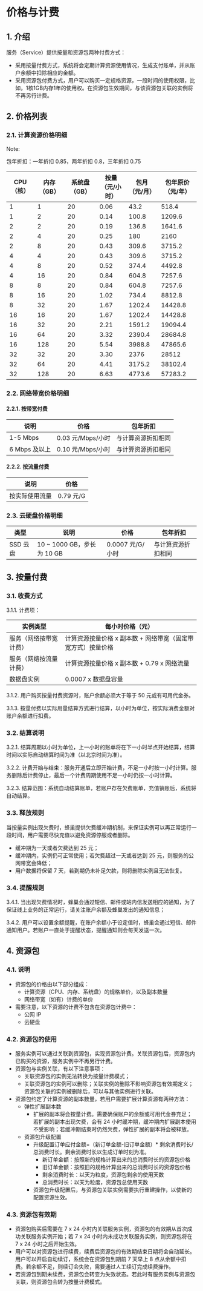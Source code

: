 # 价格与计费

## 1. 介绍 

服务（Service）提供按量和资源包两种付费方式：

* 采用按量付费方式，系统将会定期计算资源使用情况，生成支付账单，并从账户余额中扣除相应的金额。
* 采用资源包付费方式，用户可以购买一定规格资源，一段时间的使用权限，比如，1核1GB内存1年的使用权。在资源包生效期间，与该资源包关联的实例将不再另行计费。

## 2. 价格列表 

### 2.1. 计算资源价格明细 

<span>Note:</span><div class="alertContent">包年折扣：一年折扣 0.85，两年折扣 0.8，三年折扣 0.75</div>

| CPU（核） | 内存（GB） | 系统盘（GB） | 按量（元/小时） | 包月（元/月） | 包年原价（元/年） |
|-----------|------------|--------------|-----------------|---------------|-------------------|
|         1 |          1 |           20 |            0.06 |          43.2 |             518.4 |
|         1 |          2 |           20 |            0.14 |         100.8 |            1209.6 |
|         2 |          2 |           20 |            0.19 |         136.8 |            1641.6 |
|         2 |          4 |           20 |            0.25 |           180 |              2160 |
|         2 |          8 |           20 |            0.43 |         309.6 |            3715.2 |
|         4 |          4 |           20 |            0.43 |         309.6 |            3715.2 |
|         4 |          8 |           20 |            0.52 |         374.4 |            4492.8 |
|         4 |         16 |           20 |            0.84 |         604.8 |            7257.6 |
|         8 |          8 |           20 |            0.84 |         604.8 |            7257.6 |
|         8 |         16 |           20 |            1.02 |         734.4 |            8812.8 |
|         8 |         32 |           20 |            1.67 |        1202.4 |           14428.8 |
|        16 |         16 |           20 |            1.67 |        1202.4 |           14428.8 |
|        16 |         32 |           20 |            2.21 |        1591.2 |           19094.4 |
|        16 |         64 |           20 |            3.32 |        2390.4 |           28684.8 |
|        16 |        128 |           20 |            5.54 |        3988.8 |           47865.6 |
|        32 |         32 |           20 |            3.30 |          2376 |             28512 |
|        32 |         64 |           20 |            4.41 |        3175.2 |           38102.4 |
|        32 |        128 |           20 |            6.63 |        4773.6 |           57283.2 |

### 2.2. 网络带宽价格明细 

#### 2.2.1. 按带宽付费 

|      说明     |        价格       |      包年折扣      |
|---------------|-------------------|--------------------|
| 1-5 Mbps      | 0.03 元/Mbps/小时 | 与计算资源折扣相同 |
| 6 Mbps 及以上 | 0.10 元/Mbps/小时 | 与计算资源折扣相同 |

#### 2.2.2. 按流量付费

|      说明      |    价格   |
|----------------|-----------|
| 按实际使用流量 | 0.79 元/G |

### 2.3. 云硬盘价格明细 

|   类型   |            说明            |       价格       |      包年折扣      |
|----------|----------------------------|------------------|--------------------|
| SSD 云盘 | 10 ~ 1000 GB，步长为 10 GB | 0.0007 元/G/小时 | 与计算资源折扣相同 |

## 3. 按量付费 

### 3.1. 收费方式

3.1.1. 计费项：

|        实例类型        |                       每小时价格（元）                       |
|------------------------|--------------------------------------------------------------|
| 服务（网络按带宽计费） | 计算资源按量价格 x 副本数 + 网络带宽（固定带宽方式）按量价格 |
| 服务（网络按流量计费） | 计算资源按量价格 x 副本数 + 0.79 x 网络流量                  |
| 数据盘实例             | 0.0007 x 数据盘容量                                          |

3.1.2. 用户购买按量付费资源时，账户余额必须大于等于 50 元或有可用代金券。

3.1.3. 按量付费以实际用量结算方式进行结算，以小时为单位，按实际消费金额对账户余额进行扣费。

### 3.2. 结算说明 

3.2.1. 结算周期以小时为单位，上一小时的账单将在下一小时半点开始结算，结算时间以实际自动结算时间为准（以北京时间为准）。

3.2.2. 计费开始与结束：服务开通后立即开始计费，不足一小时按一小时计算。服务删除后计费停止，最后一个计费周期使用不足一小时仍按一小时计算。

3.2.3. 结算范围：系统自动结算账单，若账户存在欠费账单，充值销账后，系统将自动结算。

### 3.3. 释放规则

当按量实例出现欠费时，蜂巢提供欠费缓冲期机制，来保证实例可以再正常运行一段时间，用户需要尽快充值以避免资源停服或者删除。

* 缓冲期为一天或者欠费达到 25 元；
* 缓冲期内，实例仍可正常使用；若欠费超过一天或者达到 25 元，则服务的公网带宽会降低；
* 用户数据将保留 7 天，若到期仍未补足欠款，则将删除实例且无法恢复。

### 3.4. 提醒规则

3.4.1. 当出现欠费情况时，蜂巢会通过短信、邮件或站内信发送相应的通知，为了保证线上业务的正常运行，请关注账户余额及蜂巢发出的通知信息；

3.4.2. 用户可以设置余额提醒，在账户余额小于设定值时，蜂巢会通过短信、邮件通知用户。若账户一直处于提醒状态，提醒通知则会每天发送一次。


## 4. 资源包

### 4.1. 说明

* 资源包的价格由以下部分组成：
	* 计算资源（CPU、内存、系统盘）的规格单价，以及副本数量
	* 网络带宽（如有）计费的单价
* 需要注意，以下资源的计费不包含在资源包计费中：
	* 公网 IP
	* 云硬盘

### 4.2. 资源包的使用

* 服务实例可以通过关联到资源包，实现资源包计费。关联资源包后，资源包内已购买的资源，服务实例中不再另行计费。
* 资源包与实例关联，有以下注意事项：
	* 关联资源包的实例无法转换为按量计费模式；
	* 关联资源包的实例可以删除；关联实例的删除不影响资源包有效期定义；资源包关联的实例被删除后，可以与其他实例进行关联。
* 资源包约定了计算资源的副本数量，若用户需要扩展计算资源有两种方法：
	* 弹性扩展副本数
		* 扩展的副本将会按量计费。需要确保账户的余额或可用代金券充足；若扩展的副本出现欠费，会有 24 小时缓冲期，缓冲期内扩展副本使用不受影响；若缓冲期结束时仍然欠费，弹性扩展的副本将会被释放。
	* 资源包升级配置
		* 升级配置订单应付金额=（新订单金额-旧订单金额）* 剩余消费时长/总消费时长。剩余消费时长以生成订单时刻为准。
			* 新订单金额：按照新的规格计算出来的总消费时长的资源包价格
			* 旧订单金额：按照旧的规格计算出来的总消费时长的资源包价格
			* 剩余消费时长：以天为粒度，资源包剩余的使用天数
			* 总消费时长：以天为粒度，资源包总使用天数
		* 资源包升级配置后，与资源包关联实例需要执行重建操作，以使新的配置资源生效。

### 4.3. 资源包有效期

* 资源包购买后需要在 7 x 24 小时内关联服务实例，资源包的有效期从首次成功关联服务实例开始；若 7 x 24 小时内未成功关联服务实例，则资源包将在 7 x 24 小时之后开始生效。
* 用户可以对资源包进行续费，续费后资源包的有效期结束日期将会自动延长。用户可以开启自动续订，系统会在资源包到期前 7 天早上 8 点从余额中扣费。若余额不足，则续订会失败，需要通过人工续订完成续费操作。
* 若资源包到期未续费，资源包会转变为失效状态。若此时有服务实例与资源包关联，则资源包会转为按量计费模式。















